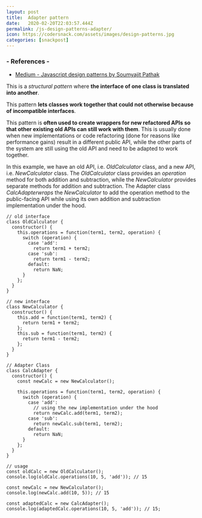 ```yaml
---
layout: post
title:  Adapter pattern
date:   2020-02-20T22:03:57.444Z
permalink: /js-design-patterns-adapter/
icon: https://codersnack.com/assets/images/design-patterns.jpg
categories: [snackpost]
---
```


### - References -

- [Medium - Javascript design patterns by Soumyajit Pathak](https://medium.com/better-programming/javascript-design-patterns-25f0faaaa15)

This is a *structural pattern* where **the interface of one class is translated into another**. 

This pattern **lets classes work together that could not otherwise because of incompatible interfaces**.

This pattern is **often used to create wrappers for new refactored APIs so that other existing old APIs can still work with them**. This is usually done when new implementations or code refactoring (done for reasons like performance gains) result in a different public API, while the other parts of the system are still using the old API and need to be adapted to work together.

In this example, we have an old API, i.e. *OldCalculator* class, and a new API, i.e. *NewCalculator* class. The *OldCalculator* class provides an *operation* method for both addition and subtraction, while the *NewCalculator* provides separate methods for addition and subtraction. The Adapter class *CalcAdapterwraps* the *NewCalculator* to add the operation method to the public-facing API while using its own addition and subtraction implementation under the hood.

```
// old interface
class OldCalculator {
  constructor() {
    this.operations = function(term1, term2, operation) {
      switch (operation) {
        case 'add':
          return term1 + term2;
        case 'sub':
          return term1 - term2;
        default:
          return NaN;
      }
    };
  }
}

// new interface
class NewCalculator {
  constructor() {
    this.add = function(term1, term2) {
      return term1 + term2;
    };
    this.sub = function(term1, term2) {
      return term1 - term2;
    };
  }
}

// Adapter Class
class CalcAdapter {
  constructor() {
    const newCalc = new NewCalculator();

    this.operations = function(term1, term2, operation) {
      switch (operation) {
        case 'add':
          // using the new implementation under the hood
          return newCalc.add(term1, term2);
        case 'sub':
          return newCalc.sub(term1, term2);
        default:
          return NaN;
      }
    };
  }
}

// usage
const oldCalc = new OldCalculator();
console.log(oldCalc.operations(10, 5, 'add')); // 15

const newCalc = new NewCalculator();
console.log(newCalc.add(10, 5)); // 15

const adaptedCalc = new CalcAdapter();
console.log(adaptedCalc.operations(10, 5, 'add')); // 15;
``` 


